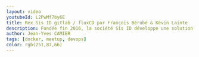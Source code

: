 ```yaml
---
layout: video
youtubeId: L2PwMf7by6E
title: Rex Sis ID gitlab / fluxCD par François Bérubé & Kévin Lainte
description: Fondée fin 2016, la société Sis ID développe une solution de certification des coordonnées bancaires. Dès 2017, Sis ID a fait le pari de Docker en production avec Rancher 1 (Cattle) comme orchestrateur, CI/CD full Gitlab. Après 4 ans, Rancher a laissé place à K8S, en full GitOps avec Gitlab et FluxCD. On vous raconte comment tout cela s'est passé.
author: Jean-Yves CAMIER
tags: [docker, meetup, devops]
color: rgb(251,87,66)
---
```

